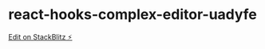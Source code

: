 # react-hooks-complex-editor-uadyfe

[Edit on StackBlitz ⚡️](https://stackblitz.com/edit/react-hooks-complex-editor-uadyfe)